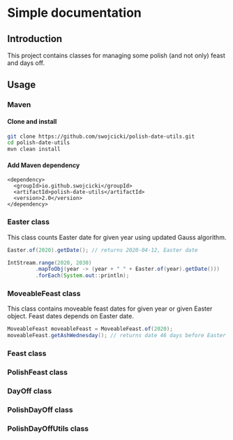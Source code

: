 # Simple documentation
## Introduction

This project contains classes for managing some polish (and not only) feast and days off.

## Usage

### Maven

#### Clone and install
```bash
git clone https://github.com/swojcicki/polish-date-utils.git
cd polish-date-utils
mvn clean install
```

#### Add Maven dependency
```maven
<dependency>
  <groupId>io.github.swojcicki</groupId>
  <artifactId>polish-date-utils</artifactId>
  <version>2.0</version>
</dependency>
```

### Easter class

This class counts Easter date for given year using updated Gauss algorithm.

```java
Easter.of(2020).getDate(); // returns 2020-04-12, Easter date
```
```java
IntStream.range(2020, 2030)
         .mapToObj(year -> (year + " " + Easter.of(year).getDate()))
         .forEach(System.out::println);
```

### MoveableFeast class

This class contains moveable feast dates for given year or given Easter object. Feast dates depends on Easter date.

```java
MoveableFeast moveableFeast = MoveableFeast.of(2020);
moveableFeast.getAshWednesday(); // returns date 46 days before Easter
```

### Feast class

### PolishFeast class

### DayOff class

### PolishDayOff class

### PolishDayOffUtils class